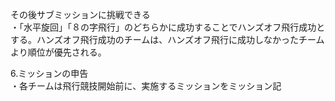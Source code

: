 その後サブミッションに挑戦できる  
・「水平旋回」「８の字飛行」のどちらかに成功することでハンズオフ飛行成功とする。ハンズオフ飛行成功のチームは、ハンズオフ飛行に成功しなかったチームより順位が優先される。  
   
6.ミッションの申告  
・各チームは飛行競技開始前に、実施するミッションをミッション記